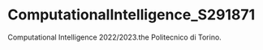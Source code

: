 # ComputationalIntelligence_S291871
 Computational Intelligence 2022/2023.the Politecnico di Torino. 
